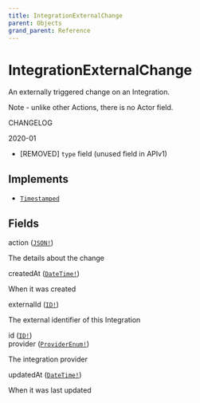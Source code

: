 ```yaml
---
title: IntegrationExternalChange
parent: Objects
grand_parent: Reference
---
```


# IntegrationExternalChange

An externally triggered change on an Integration.

Note - unlike other Actions, there is no Actor field.

CHANGELOG

2020-01
  - [REMOVED] `type` field (unused field in APIv1)

## Implements

- <code><a href="/docs/reference/interface/timestamped">Timestamped</a></code>

## Fields

<div class="field-entry ">
  <span id="action" class="field-name anchored">action (<code><a href="/docs/reference/scalar/json">JSON!</a></code>)</span>

  <div class="description-wrapper">
   <p>The details about the change</p>

  </div>
</div>

<div class="field-entry ">
  <span id="created_at" class="field-name anchored">createdAt (<code><a href="/docs/reference/scalar/date_time">DateTime!</a></code>)</span>

  <div class="description-wrapper">
   <p>When it was created</p>

  </div>
</div>

<div class="field-entry ">
  <span id="external_id" class="field-name anchored">externalId (<code><a href="/docs/reference/scalar/id">ID!</a></code>)</span>

  <div class="description-wrapper">
   <p>The external identifier of this Integration</p>

  </div>
</div>

<div class="field-entry ">
  <span id="id" class="field-name anchored">id (<code><a href="/docs/reference/scalar/id">ID!</a></code>)</span>

  <div class="description-wrapper">

  </div>
</div>

<div class="field-entry ">
  <span id="provider" class="field-name anchored">provider (<code><a href="/docs/reference/enum/provider_enum">ProviderEnum!</a></code>)</span>

  <div class="description-wrapper">
   <p>The integration provider</p>

  </div>
</div>

<div class="field-entry ">
  <span id="updated_at" class="field-name anchored">updatedAt (<code><a href="/docs/reference/scalar/date_time">DateTime!</a></code>)</span>

  <div class="description-wrapper">
   <p>When it was last updated</p>

  </div>
</div>

